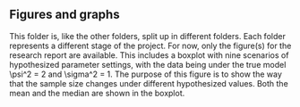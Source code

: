 ## Figures and graphs

This folder is, like the other folders, split up in different folders. Each folder represents a different stage of the project. For now, only the figure(s) for the research report are available. This includes a boxplot with nine scenarios of hypothesized parameter settings, with the data being under the true model \psi^2 = 2 and \sigma^2 = 1. The purpose of this figure is to show the way that the sample size changes under different hypothesized values. Both the mean and the median are shown in the boxplot. 
